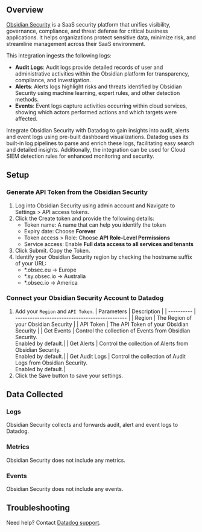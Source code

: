 ## Overview

[Obsidian Security][1] is a SaaS security platform that unifies visibility, governance, compliance, and threat defense for critical business applications. It helps organizations protect sensitive data, minimize risk, and streamline management across their SaaS environment.

This integration ingests the following logs:

- **Audit Logs**: Audit logs provide detailed records of user and administrative activities within the Obsidian platform for transparency, compliance, and investigation.
- **Alerts**: Alerts logs highlight risks and threats identified by Obsidian Security using machine learning, expert rules, and other detection methods.
- **Events**: Event logs capture activities occurring within cloud services, showing which actors performed actions and which targets were affected.

Integrate Obsidian Security with Datadog to gain insights into audit, alerts and event logs using pre-built dashboard visualizations. Datadog uses its built-in log pipelines to parse and enrich these logs, facilitating easy search and detailed insights. Additionally, the integration can be used for Cloud SIEM detection rules for enhanced monitoring and security.

## Setup

### Generate API Token from the Obsidian Security

1. Log into Obsidian Security using admin account and Navigate to Settings > API access tokens.
2. Click the Create token and provide the following details:
   - Token name: A name that can help you identify the token
   - Expiry date: Choose **Forever**
   - Token access > Role: Choose **API Role-Level Permissions**
   - Service access: Enable **Full data access to all services and tenants**
3. Click Submit. Copy the Token.
4. Identify your Obsidian Security region by checking the hostname suffix of your URL:
   - \*.obsec.eu -> Europe
   - \*.sy.obsec.io -> Australia
   - \*.obsec.io -> America

### Connect your Obsidian Security Account to Datadog

1. Add your `Region` and `API Token`.
   | Parameters | Description |
   | ---------- | ---------------------------------------------- |
   | Region | The Region of your Obsidian Security |
   | API Token | The API Token of your Obsidian Security |
   | Get Events | Control the collection of Events from Obsidian Security. <br> Enabled by default.|
   | Get Alerts | Control the collection of Alerts from Obsidian Security. <br> Enabled by default.|
   | Get Audit Logs | Control the collection of Audit Logs from Obsidian Security. <br> Enabled by default.|
2. Click the Save button to save your settings.

## Data Collected

### Logs

Obsidian Security collects and forwards audit, alert and event logs to Datadog.

### Metrics

Obsidian Security does not include any metrics.

### Events

Obsidian Security does not include any events.

## Troubleshooting

Need help? Contact [Datadog support][2].

[1]: https://www.obsidiansecurity.com/
[2]: https://docs.datadoghq.com/help/
